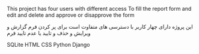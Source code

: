 This project has four users with different access
To fill the report form and edit and delete and approve or disapprove the form


این پروژه دارای چهار کاربر با دسترسی های متفاوت است
برای پر کردن فرم گزارش و ویرایش و حذف و تایید یا عدم تایید فرم

SQLite
HTML
CSS
Python
Django
